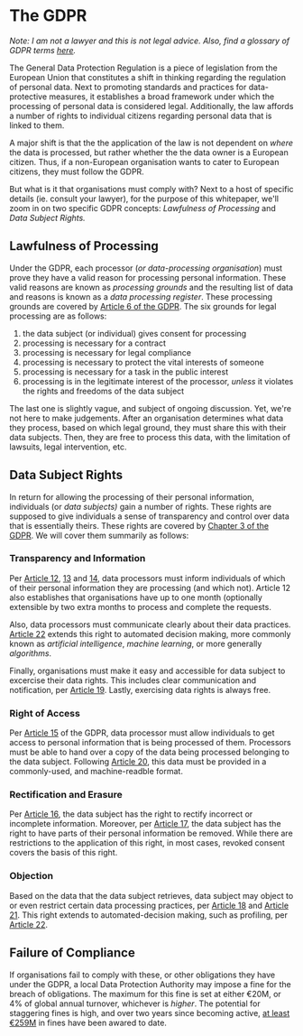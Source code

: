 # The GDPR

_Note: I am not a lawyer and this is not legal advice. Also, find a glossary of GDPR terms_ [_here_](https://gdpr-info.eu/art-4-gdpr/)_._

The General Data Protection Regulation is a piece of legislation from the European Union that constitutes a shift in thinking regarding the regulation of personal data. Next to promoting standards and practices for data-protective measures, it establishes a broad framework under which the processing of personal data is considered legal. Additionally, the law affords a number of rights to individual citizens regarding personal data that is linked to them.

A major shift is that the the application of the law is not dependent on _where_ the data is processed, but rather whether the the data owner is a European citizen. Thus, if a non-European organisation wants to cater to European citizens, they must follow the GDPR.

But what is it that organisations must comply with? Next to a host of specific details \(ie. consult your lawyer\), for the purpose of this whitepaper, we'll zoom in on two specific GDPR concepts: _Lawfulness of Processing_ and _Data Subject Rights._

## Lawfulness of Processing

Under the GDPR, each processor \(_or data-processing organisation_\) must prove they have a valid reason for processing personal information. These valid reasons are known as _processing grounds_ and the resulting list of data and reasons is known as a _data processing register_. These processing grounds are covered by [Article 6 of the GDPR](https://gdpr-info.eu/art-6-gdpr/). The six grounds for legal processing are as follows:

1. the data subject \(or individual\) gives consent for processing
2. processing is necessary for a contract
3. processing is necessary for legal compliance
4. processing is necessary to protect the vital interests of someone
5. processing is necessary for a task in the public interest
6. processing is in the legitimate interest of the processor, _unless_ it violates the rights and freedoms of the data subject

The last one is slightly vague, and subject of ongoing discussion. Yet, we're not here to make judgements. After an organisation determines what data they process, based on which legal ground, they must share this with their data subjects. Then, they are free to process this data, with the limitation of lawsuits, legal intervention, etc.

## Data Subject Rights

In return for allowing the processing of their personal information, individuals \(or _data subjects\)_ gain a number of rights. These rights are supposed to give individuals a sense of transparency and control over data that is essentially theirs. These rights are covered by [Chapter 3 of the GDPR](https://gdpr-info.eu/chapter-3/). We will cover them summarily as follows:

### Transparency and Information

Per [Article 12](https://gdpr-info.eu/art-12-gdpr/), [13](https://gdpr-info.eu/art-13-gdpr/) and [14](https://gdpr-info.eu/art-14-gdpr/), data processors must inform individuals of which of their personal information they are processing \(and which not\). Article 12 also establishes that organisations have up to one month \(optionally extensible by two extra months to process and complete the requests.

Also, data processors must communicate clearly about their data practices. [Article 22](https://gdpr-info.eu/art-22-gdpr/) extends this right to automated decision making, more commonly known as _artificial intelligence_, _machine learning_, or more generally _algorithms_.

Finally, organisations must make it easy and accessible for data subject to excercise their data rights. This includes clear communication and notification, per [Article 19](https://gdpr-info.eu/art-19-gdpr/). Lastly, exercising data rights is always free.

### Right of Access

Per [Article 15](https://gdpr-info.eu/art-15-gdpr/) of the GDPR, data processor must allow individuals to get access to personal information that is being processed of them. Processors must be able to hand over a copy of the data being processed belonging to the data subject. Following [Article 20](https://gdpr-info.eu/art-20-gdpr/), this data must be provided in a commonly-used, and machine-readble format.

### Rectification and Erasure

Per [Article 16](https://gdpr-info.eu/art-16-gdpr/), the data subject has the right to rectify incorrect or incomplete information. Moreover, per [Article 17](https://gdpr-info.eu/art-17-gdpr/), the data subject has the right to have parts of their personal information be removed. While there are restrictions to the application of this right, in most cases, revoked consent covers the basis of this right.

### Objection

Based on the data that the data subject retrieves, data subject may object to or even restrict certain data processing practices, per [Article 18](https://gdpr-info.eu/art-18-gdpr/) and [Article 21](https://gdpr-info.eu/art-21-gdpr/). This right extends to automated-decision making, such as profiling, per [Article 22](https://gdpr-info.eu/art-22-gdpr/).

## Failure of Compliance

If organisations fail to comply with these, or other obligations they have under the GDPR, a local Data Protection Authority may impose a fine for the breach of obligations. The maximum for this fine is set at either €20M, or 4% of global annual turnover, whichever is _higher_. The potential for staggering fines is high, and over two years since becoming active, [at least €259M](https://www.enforcementtracker.com/?insights) in fines have been awared to date.

